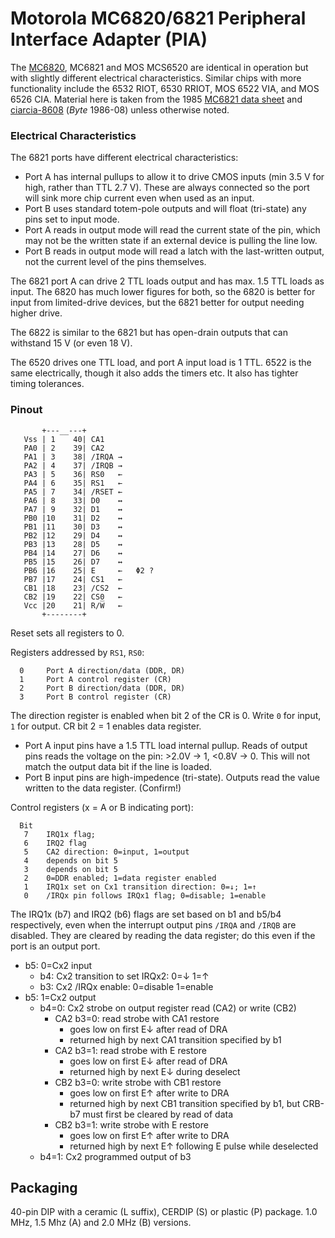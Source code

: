 Motorola MC6820/6821 Peripheral Interface Adapter (PIA)
=======================================================

The [MC6820], MC6821 and MOS MCS6520 are identical in operation but
with slightly different electrical characteristics. Similar chips with
more functionality include the 6532 RIOT, 6530 RRIOT, MOS 6522 VIA,
and MOS 6526 CIA. Material here is taken from the 1985 [MC6821 data
sheet][data] and [ciarcia-8608][] (_Byte_ 1986-08) unless otherwise
noted.

### Electrical Characteristics

The 6821 ports have different electrical characteristics:
- Port A has internal pullups to allow it to drive CMOS inputs (min
  3.5 V for high, rather than TTL 2.7 V). These are always connected
  so the port will sink more chip current even when used as an input.
- Port B uses standard totem-pole outputs and will float (tri-state)
  any pins set to input mode.
- Port A reads in output mode will read the current state of the pin,
  which may not be the written state if an external device is pulling
  the line low.
- Port B reads in output mode will read a latch with the last-written
  output, not the current level of the pins themselves.

The 6821 port A can drive 2 TTL loads output and has max. 1.5 TTL
loads as input. The 6820 has much lower figures for both, so the 6820
is better for input from limited-drive devices, but the 6821 better
for output needing higher drive.

The 6822 is similar to the 6821 but has open-drain outputs that can
withstand 15 V (or even 18 V).

The 6520 drives one TTL load, and port A input load is 1 TTL. 6522 is
the same electrically, though it also adds the timers etc. It also has
tighter timing tolerances.

### Pinout

           +---__---+
       Vss | 1    40| CA1
       PA0 | 2    39| CA2
       PA1 | 3    38| /IRQA →
       PA2 | 4    37| /IRQB →
       PA3 | 5    36| RS0   ←
       PA4 | 6    35| RS1   ←
       PA5 | 7    34| /RSET ←
       PA6 | 8    33| D0    ↔
       PA7 | 9    32| D1    ↔
       PB0 |10    31| D2    ↔
       PB1 |11    30| D3    ↔
       PB2 |12    29| D4    ↔
       PB3 |13    28| D5    ↔
       PB4 |14    27| D6    ↔
       PB5 |15    26| D7    ↔
       PB6 |16    25| E     ←   Φ2 ?
       PB7 |17    24| CS1   ←
       CB1 |18    23| /CS2  ←
       CB2 |19    22| CS0   ←
       Vcc |20    21| R/W̅   ←
           +--------+

Reset sets all registers to 0.

Registers addressed by `RS1`, `RS0`:

      0     Port A direction/data (DDR, DR)
      1     Port A control register (CR)
      2     Port B direction/data (DDR, DR)
      3     Port B control register (CR)

The direction register is enabled when bit 2 of the CR is 0. Write `0`
for input, `1` for output. CR bit 2 = 1 enables data register.
- Port A input pins have a 1.5 TTL load internal pullup. Reads of
  output pins reads the voltage on the pin: >2.0V → 1, <0.8V → 0. This
  will not match the output data bit if the line is loaded.
- Port B input pins are high-impedence (tri-state). Outputs read the
  value written to the data register. (Confirm!)

Control registers (x = A or B indicating port):

      Bit
       7    IRQ1x flag;
       6    IRQ2 flag
       5    CA2 direction: 0=input, 1=output
       4    depends on bit 5
       3    depends on bit 5
       2    0=DDR enabled; 1=data register enabled
       1    IRQ1x set on Cx1 transition direction: 0=↓; 1=↑
       0    /IRQx pin follows IRQx1 flag; 0=disable; 1=enable

The IRQ1x (b7) and IRQ2 (b6) flags are set based on b1 and b5/b4
respectively, even when the interrupt output pins `/IRQA` and `/IRQB`
are disabled. They are cleared by reading the data register; do this
even if the port is an output port.

- b5: 0=Cx2 input
  - b4: Cx2 transition to set IRQx2: 0=↓ 1=↑
  - b3: Cx2 /IRQx enable: 0=disable 1=enable
- b5: 1=Cx2 output
  - b4=0: Cx2 strobe on output register read (CA2) or write (CB2)
    - CA2 b3=0: read strobe with CA1 restore
      - goes low on first E↓ after read of DRA
      - returned high by next CA1 transition specified by b1
    - CA2 b3=1: read strobe with E restore
      - goes low on first E↓ after read of DRA
      - returned high by next E↓ during deselect
    - CB2 b3=0: write strobe with CB1 restore
      - goes low on first E↑ after write to DRA
      - returned high by next CB1 transition specified by b1,
        but CRB-b7 must first be cleared by read of data
    - CB2 b3=1: write strobe with E restore
      - goes low on first E↑ after write to DRA
      - returned high by next E↑ following E pulse while deselected
  - b4=1: Cx2 programmed output of b3


Packaging
---------

40-pin DIP with a ceramic (L suffix), CERDIP (S) or plastic (P)
package. 1.0 MHz, 1.5 Mhz (A) and 2.0 MHz (B) versions.



<!-------------------------------------------------------------------->
[MC6820]: https://en.wikipedia.org/wiki/Peripheral_Interface_Adapter
[ciarcia-8608]: https://archive.org/details/eu_BYTE-1986-08_OCR/page/n112/mode/1up
[data]: https://embed.widencdn.net/pdf/plus/rocelec/j3bd72akh4/RE_DSHEET_MC6821-A21-B21_REI.pdf?u=5oefqw
